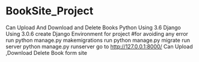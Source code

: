 # BookSite_Project
Can Upload And Download and Delete Books
Python Using 3.6 
Django Using 3.0.6
create Django Environment for project
#for avoiding any error 
run python manage.py makemigrations 
run python manage.py migrate
run server python manage.py runserver
go to http://127.0.0.1:8000/
Can Upload ,Download Delete Book form site

